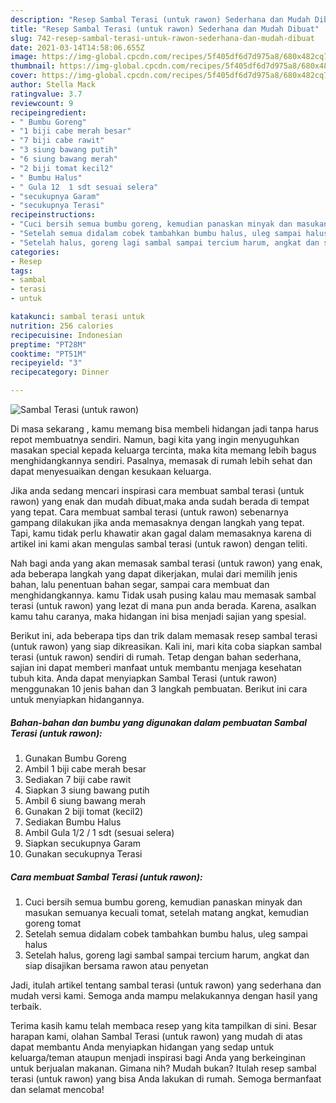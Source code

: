 ```yaml
---
description: "Resep Sambal Terasi (untuk rawon) Sederhana dan Mudah Dibuat"
title: "Resep Sambal Terasi (untuk rawon) Sederhana dan Mudah Dibuat"
slug: 742-resep-sambal-terasi-untuk-rawon-sederhana-dan-mudah-dibuat
date: 2021-03-14T14:58:06.655Z
image: https://img-global.cpcdn.com/recipes/5f405df6d7d975a8/680x482cq70/sambal-terasi-untuk-rawon-foto-resep-utama.jpg
thumbnail: https://img-global.cpcdn.com/recipes/5f405df6d7d975a8/680x482cq70/sambal-terasi-untuk-rawon-foto-resep-utama.jpg
cover: https://img-global.cpcdn.com/recipes/5f405df6d7d975a8/680x482cq70/sambal-terasi-untuk-rawon-foto-resep-utama.jpg
author: Stella Mack
ratingvalue: 3.7
reviewcount: 9
recipeingredient:
- " Bumbu Goreng"
- "1 biji cabe merah besar"
- "7 biji cabe rawit"
- "3 siung bawang putih"
- "6 siung bawang merah"
- "2 biji tomat kecil2"
- " Bumbu Halus"
- " Gula 12  1 sdt sesuai selera"
- "secukupnya Garam"
- "secukupnya Terasi"
recipeinstructions:
- "Cuci bersih semua bumbu goreng, kemudian panaskan minyak dan masukan semuanya kecuali tomat, setelah matang angkat, kemudian goreng tomat"
- "Setelah semua didalam cobek tambahkan bumbu halus, uleg sampai halus"
- "Setelah halus, goreng lagi sambal sampai tercium harum, angkat dan siap disajikan bersama rawon atau penyetan"
categories:
- Resep
tags:
- sambal
- terasi
- untuk

katakunci: sambal terasi untuk 
nutrition: 256 calories
recipecuisine: Indonesian
preptime: "PT28M"
cooktime: "PT51M"
recipeyield: "3"
recipecategory: Dinner

---
```



![Sambal Terasi (untuk rawon)](https://img-global.cpcdn.com/recipes/5f405df6d7d975a8/680x482cq70/sambal-terasi-untuk-rawon-foto-resep-utama.jpg)

Di masa  sekarang , kamu memang bisa membeli hidangan jadi tanpa harus repot membuatnya sendiri. Namun, bagi kita yang ingin menyuguhkan masakan special kepada keluarga tercinta, maka kita memang lebih bagus menghidangkannya sendiri. Pasalnya, memasak di rumah lebih sehat dan dapat menyesuaikan dengan kesukaan keluarga.

Jika anda sedang mencari inspirasi cara membuat sambal terasi (untuk rawon) yang enak dan mudah dibuat,maka anda sudah berada di tempat yang tepat. Cara membuat sambal terasi (untuk rawon)  sebenarnya gampang dilakukan jika anda memasaknya dengan langkah yang tepat. Tapi, kamu tidak perlu khawatir akan gagal dalam memasaknya 
karena di artikel ini kami akan mengulas sambal terasi (untuk rawon) dengan teliti.  



Nah bagi anda yang akan memasak sambal terasi (untuk rawon) yang enak, ada beberapa langkah yang dapat dikerjakan, mulai dari memilih jenis bahan, lalu penentuan bahan segar, sampai cara membuat dan menghidangkannya. kamu Tidak usah pusing kalau mau memasak sambal terasi (untuk rawon) yang lezat di mana pun anda berada. Karena, asalkan kamu  tahu caranya, maka hidangan ini bisa menjadi sajian yang spesial.

Berikut ini, ada beberapa tips dan trik dalam memasak resep sambal terasi (untuk rawon) yang siap dikreasikan. Kali ini, mari kita coba siapkan sambal terasi (untuk rawon) sendiri di rumah. Tetap dengan bahan sederhana, sajian ini dapat memberi manfaat untuk membantu menjaga kesehatan tubuh kita. Anda dapat menyiapkan Sambal Terasi (untuk rawon) menggunakan 10 jenis bahan dan 3 langkah pembuatan. Berikut ini cara untuk menyiapkan hidangannya.

<!--inarticleads1-->

##### Bahan-bahan dan bumbu yang digunakan dalam pembuatan Sambal Terasi (untuk rawon):

1. Gunakan  Bumbu Goreng
1. Ambil 1 biji cabe merah besar
1. Sediakan 7 biji cabe rawit
1. Siapkan 3 siung bawang putih
1. Ambil 6 siung bawang merah
1. Gunakan 2 biji tomat (kecil2)
1. Sediakan  Bumbu Halus
1. Ambil  Gula 1/2 / 1 sdt (sesuai selera)
1. Siapkan secukupnya Garam
1. Gunakan secukupnya Terasi




<!--inarticleads2-->

##### Cara membuat Sambal Terasi (untuk rawon):

1. Cuci bersih semua bumbu goreng, kemudian panaskan minyak dan masukan semuanya kecuali tomat, setelah matang angkat, kemudian goreng tomat
1. Setelah semua didalam cobek tambahkan bumbu halus, uleg sampai halus
1. Setelah halus, goreng lagi sambal sampai tercium harum, angkat dan siap disajikan bersama rawon atau penyetan




Jadi, itulah artikel tentang  sambal terasi (untuk rawon)  yang sederhana dan mudah versi kami. Semoga anda mampu melakukannya dengan hasil yang terbaik. 

Terima kasih kamu telah membaca resep yang kita tampilkan di sini. Besar harapan kami, olahan  Sambal Terasi (untuk rawon) yang mudah di atas dapat membantu Anda menyiapkan hidangan yang sedap untuk keluarga/teman ataupun menjadi inspirasi bagi Anda yang berkeinginan untuk berjualan makanan. Gimana nih? Mudah bukan? Itulah resep sambal terasi (untuk rawon) yang bisa Anda lakukan di rumah. Semoga bermanfaat dan selamat mencoba!

